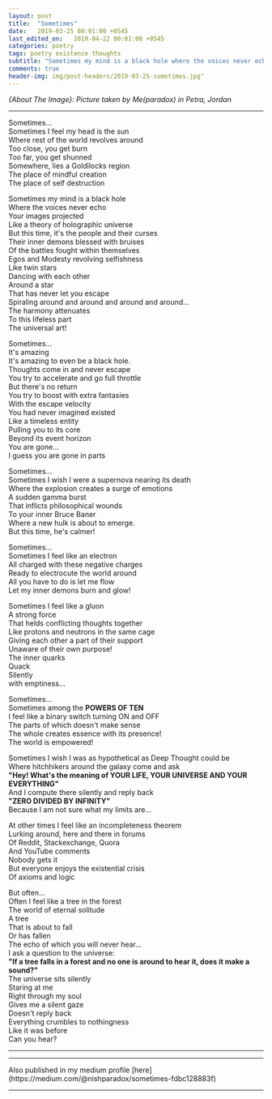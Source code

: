 ```yaml
---
layout: post
title:  "Sometimes"
date:   2019-03-25 00:01:00 +0545
last_edited_on:   2019-04-22 00:01:00 +0545
categories: poetry
tags: poetry existence thoughts
subtitle: "Sometimes my mind is a black hole where the voices never echo..."
comments: true
header-img: img/post-headers/2019-03-25-sometimes.jpg"
---
```


*{About The Image}: Picture taken by Me(paradox) in Petra, Jordan*
<hr/>

Sometimes...  
Sometimes I feel my head is the sun  
Where rest of the world revolves around  
Too close, you get burn  
Too far,  you get shunned  
Somewhere, lies a Goldilocks region  
The place of mindful creation  
The place of self destruction  

Sometimes my mind is a black hole  
Where the voices never echo  
Your images projected  
Like a theory of holographic universe  
But this time, it's the people and their curses  
Their inner demons blessed with bruises  
Of the battles fought within themselves  
Egos and Modesty revolving selfishness  
Like twin stars  
Dancing with each other  
Around a star  
That has never let you escape  
Spiraling around and around and around and around...  
The harmony attenuates  
To this lifeless part  
The universal art!  
  
Sometimes...  
It's amazing  
It's amazing to even be a black hole.  
Thoughts come in and never escape  
You try to accelerate and go full throttle  
But there's no return  
You try to boost with extra fantasies  
With the escape velocity  
You had never imagined existed  
Like a timeless entity  
Pulling you to its core  
Beyond its event horizon  
You are gone...  
I guess you are gone in parts  
  
Sometimes...  
Sometimes I wish I were a supernova nearing its death  
Where the explosion creates a surge of emotions  
A sudden gamma burst  
That inflicts philosophical wounds  
To your inner Bruce Baner  
Where a new hulk is about to emerge.  
But this time, he's calmer!  
  
Sometimes...  
Sometimes I feel like an electron  
All charged with these negative charges  
Ready to electrocute the world around  
All you have to do is let me flow  
Let my inner demons burn and glow!  
  
Sometimes I feel like a gluon  
A strong force  
That helds conflicting thoughts together  
Like protons and neutrons in the same cage  
Giving each other a part of their support  
Unaware of their own purpose!  
The inner quarks  
Quack  
Silently  
with emptiness...  
  
Sometimes...  
Sometimes among the **POWERS OF TEN**  
I feel like a binary switch turning ON and OFF  
The parts of which doesn't make sense  
The whole creates essence with its presence!  
The world is empowered!  
  
Sometimes I wish I was as hypothetical as Deep Thought could be  
Where hitchhikers around the galaxy come and ask  
**"Hey! What's the meaning of YOUR LIFE, YOUR UNIVERSE AND YOUR EVERYTHING"**  
And I compute there silently and reply back  
**"ZERO DIVIDED BY INFINITY"**  
Because I am not sure what my limits are...  
  
At other times I feel like an incompleteness theorem  
Lurking around, here and there in forums  
Of Reddit, Stackexchange, Quora  
And YouTube comments  
Nobody gets it  
But everyone enjoys the existential crisis  
Of axioms and logic  
  
  
But often...  
Often I feel like a tree in the forest  
The world of eternal solitude  
A tree  
That is about to fall  
Or has fallen  
The echo of which you will never hear...  
I ask a question to the universe:  
**"If a tree falls in a forest and no one is around to hear it, does it make a sound?"**  
The universe sits silently  
Staring at me  
Right through my soul  
Gives me a silent gaze  
Doesn't reply back  
Everything crumbles to nothingness  
Like it was before  
Can you hear?  

<hr/>
<hr/>
Also published in my medium profile [here](https://medium.com/@nishparadox/sometimes-fdbc128883f)
<hr/>
